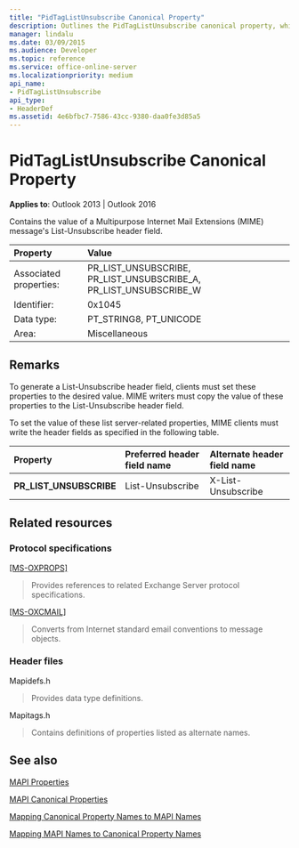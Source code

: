 ```yaml
---
title: "PidTagListUnsubscribe Canonical Property"
description: Outlines the PidTagListUnsubscribe canonical property, which contains the value of a MIME message's List-Unsubscribe header field.
manager: lindalu
ms.date: 03/09/2015
ms.audience: Developer
ms.topic: reference
ms.service: office-online-server
ms.localizationpriority: medium
api_name:
- PidTagListUnsubscribe
api_type:
- HeaderDef
ms.assetid: 4e6bfbc7-7586-43cc-9380-daa0fe3d85a5
---
```


# PidTagListUnsubscribe Canonical Property

  
  
**Applies to**: Outlook 2013 | Outlook 2016 
  
Contains the value of a Multipurpose Internet Mail Extensions (MIME) message's List-Unsubscribe header field.
  
|Property |Value |
|:-----|:-----|
|Associated properties:  <br/> |PR_LIST_UNSUBSCRIBE, PR_LIST_UNSUBSCRIBE_A, PR_LIST_UNSUBSCRIBE_W  <br/> |
|Identifier:  <br/> |0x1045  <br/> |
|Data type:  <br/> |PT_STRING8, PT_UNICODE  <br/> |
|Area:  <br/> |Miscellaneous  <br/> |
   
## Remarks

To generate a List-Unsubscribe header field, clients must set these properties to the desired value. MIME writers must copy the value of these properties to the List-Unsubscribe header field.
  
To set the value of these list server-related properties, MIME clients must write the header fields as specified in the following table.
  
|**Property**|**Preferred header field name**|**Alternate header field name**|
|:-----|:-----|:-----|
|**PR_LIST_UNSUBSCRIBE** <br/> |List-Unsubscribe  <br/> |X-List-Unsubscribe  <br/> |
   
## Related resources

### Protocol specifications

[[MS-OXPROPS]](https://msdn.microsoft.com/library/f6ab1613-aefe-447d-a49c-18217230b148%28Office.15%29.aspx)
  
> Provides references to related Exchange Server protocol specifications.
    
[[MS-OXCMAIL]](https://msdn.microsoft.com/library/b60d48db-183f-4bf5-a908-f584e62cb2d4%28Office.15%29.aspx)
  
> Converts from Internet standard email conventions to message objects.
    
### Header files

Mapidefs.h
  
> Provides data type definitions.
    
Mapitags.h
  
> Contains definitions of properties listed as alternate names.
    
## See also



[MAPI Properties](mapi-properties.md)
  
[MAPI Canonical Properties](mapi-canonical-properties.md)
  
[Mapping Canonical Property Names to MAPI Names](mapping-canonical-property-names-to-mapi-names.md)
  
[Mapping MAPI Names to Canonical Property Names](mapping-mapi-names-to-canonical-property-names.md)

